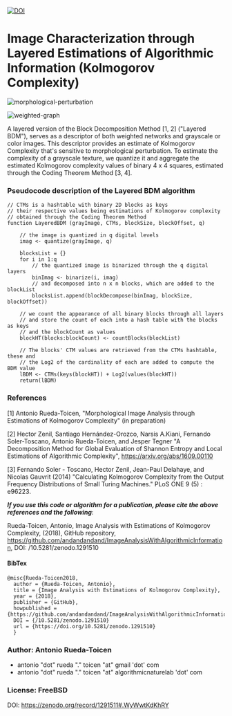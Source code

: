 [![DOI](https://zenodo.org/badge/136833836.svg)](https://zenodo.org/badge/latestdoi/136833836)


# Image Characterization through Layered Estimations of Algorithmic Information (Kolmogorov Complexity)

![morphological-perturbation](https://raw.githubusercontent.com/andandandand/images-for-colab-notebooks/master/layered-bdm.png)

![weighted-graph](https://raw.githubusercontent.com/andandandand/images-for-colab-notebooks/master/weighted-graph-adj-matrix.png)

A layered version of the Block Decomposition Method [1, 2] ("Layered BDM"), serves as a descriptor of both weighted networks and grayscale or color images.  This descriptor provides an estimate of Kolmogorov Complexity that's sensitive to morphological perturbation.  To estimate the complexity of a grayscale texture, we quantize it and aggregate the estimated Kolmogorov complexity values of binary 4 x 4 squares, estimated through the Coding Theorem Method [3, 4].

### Pseudocode description of the Layered BDM algorithm
```
// CTMs is a hashtable with binary 2D blocks as keys
// their respective values being estimations of Kolmogorov complexity 
// obtained through the Coding Theorem Method
function LayeredBDM (grayImage, CTMs, blockSize, blockOffset, q)

	// the image is quantized in q digital levels
	imag <- quantize(grayImage, q)
	
	blocksList = {}
	for i in 1:q
	    // the quantized image is binarized through the q digital layers
   		binImag <- binarize(i, imag)
   		// and decomposed into n x n blocks, which are added to the blockList
   		blocksList.append(blockDecompose(binImag, blockSize, blockOffset))

	// we count the appearance of all binary blocks through all layers 
	// and store the count of each into a hash table with the blocks as keys
	// and the blockCount as values
	blockHT(blocks:blockCount) <- countBlocks(blockList)

	// The blocks' CTM values are retrieved from the CTMs hashtable, these and 
	// the Log2 of the cardinality of each are added to compute the BDM value
	lBDM <- CTMs(keys(blockHT)) + Log2(values(blockHT))
	return(lBDM)

```

### References
[1] Antonio Rueda-Toicen, "Morphological Image Analysis through Estimations of Kolmogorov Complexity" (in preparation)

[2] Hector Zenil, Santiago Hernández-Orozco, Narsis A.Kiani, Fernando Soler-Toscano, Antonio Rueda-Toicen, and Jesper Tegner "A Decomposition Method for Global Evaluation of Shannon Entropy and Local Estimations of Algorithmic Complexity", https://arxiv.org/abs/1609.00110

[3] Fernando Soler - Toscano, Hector Zenil, Jean-Paul Delahaye, and Nicolas Gauvrit (2014) "Calculating Kolmogorov Complexity from the Output Frequency Distributions of Small Turing Machines." PLoS ONE 9 (5) : e96223.

***If you use this code or algorithm for a publication, please cite the above references and the following***:

Rueda-Toicen, Antonio, Image Analysis with Estimations of Kolmogorov Complexity, (2018), GitHub repository, https://github.com/andandandand/ImageAnalysisWithAlgorithmicInformation, DOI: /10.5281/zenodo.1291510 

#### BibTex
```
@misc{Rueda-Toicen2018,
  author = {Rueda-Toicen, Antonio},
  title = {Image Analysis with Estimations of Kolmogorov Complexity},
  year = {2018},
  publisher = {GitHub},
  howpublished = {https://github.com/andandandand/ImageAnalysisWithAlgorithmicInformation},
  DOI = {/10.5281/zenodo.1291510}
  url = {https://doi.org/10.5281/zenodo.1291510}
  }
```

### Author: Antonio Rueda-Toicen
- antonio "dot" rueda "." toicen "at" gmail 'dot' com
- antonio "dot" rueda "." toicen "at" algorithmicnaturelab 'dot' com

### License: FreeBSD 

DOI: https://zenodo.org/record/1291511#.WyWwtKdKhRY
